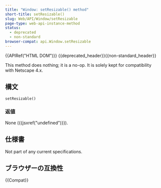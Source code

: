 ```yaml
---
title: "Window: setResizable() method"
short-title: setResizable()
slug: Web/API/Window/setResizable
page-type: web-api-instance-method
status:
  - deprecated
  - non-standard
browser-compat: api.Window.setResizable
---
```


{{APIRef("HTML DOM")}} {{deprecated_header}}{{non-standard_header}}

This method does nothing; it is a no-op. It is solely kept for compatibility with Netscape 4.x.

## 構文

```js-nolint
setResizable()
```

### 返値

None ({{jsxref("undefined")}}).

## 仕様書

Not part of any current specifications.

## ブラウザーの互換性

{{Compat}}
